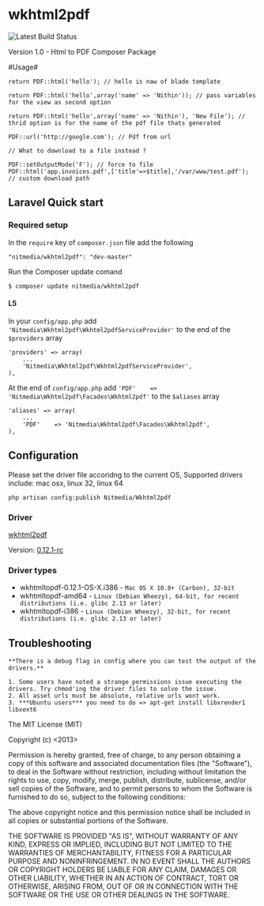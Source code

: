 wkhtml2pdf
==========
![Latest Build Status](https://travis-ci.org/NitMedia/wkhtml2pdf.svg?branch=master)

Version 1.0 - Html to PDF Composer Package

#Usage#

	return PDF::html('hello'); // hello is naw of blade template
	
	return PDF::html('hello',array('name' => 'Nithin')); // pass variables for the view as second option
	
	return PDF::html('hello',array('name' => 'Nithin'), 'New File'); // thrid option is for the name of the pdf file thats generated

	PDF::url('http://google.com'); // Pdf from url
	
	// What to download to a file instead ?
	
	PDF::setOutputMode('F'); // force to file
	PDF::html('app.invoices.pdf',['title'=>$title],'/var/www/test.pdf'); // custom download path

## Laravel Quick start

### Required setup

In the `require` key of `composer.json` file add the following

    "nitmedia/wkhtml2pdf": "dev-master"

Run the Composer update comand

    $ composer update nitmedia/wkhtml2pdf
    
#### L5

In your `config/app.php` add `'Nitmedia\Wkhtml2pdf\Wkhtml2pdfServiceProvider'` to the end of the `$providers` array

    'providers' => array(
        ...
        'Nitmedia\Wkhtml2pdf\Wkhtml2pdfServiceProvider',
    ),
 
At the end of `config/app.php` add `'PDF'    => 'Nitmedia\Wkhtml2pdf\Facades\Wkhtml2pdf'` to the `$aliases` array

    'aliases' => array(
        ...
        'PDF'    => 'Nitmedia\Wkhtml2pdf\Facades\Wkhtml2pdf',
    ),

## Configuration
Please set the driver file accoridng to the current OS, Supported drivers include: mac osx, linux 32, linux 64

    php artisan config:publish Nitmedia/Wkhtml2pdf

### Driver
[wkhtml2pdf][1]

Version: [0.12.1-rc][2]


### Driver types

- wkhtmltopdf-0.12.1-OS-X.i386  - `Mac OS X 10.8+ (Carbon), 32-bit`
- wkhtmltopdf-amd64 - `Linux (Debian Wheezy), 64-bit, for recent distributions (i.e. glibc 2.13 or later)`
- wkhtmltopdf-i386 -  `Linux (Debian Wheezy), 32-bit, for recent distributions (i.e. glibc 2.13 or later)`

## Troubleshooting
	**There is a debug flag in config where you can test the output of the drivers.**

	1. Some users have noted a strange permissions issue executing the drivers. Try chmod'ing the driver files to solve the issue.
	2. All asset urls must be absolute, relative urls wont work.
	3. ***Ubuntu users*** you need to do => apt-get install libxrender1 libxext6


The MIT License (MIT)

Copyright (c) <2013> <Nithin Meppurathu>

Permission is hereby granted, free of charge, to any person obtaining a copy
of this software and associated documentation files (the "Software"), to deal
in the Software without restriction, including without limitation the rights
to use, copy, modify, merge, publish, distribute, sublicense, and/or sell
copies of the Software, and to permit persons to whom the Software is
furnished to do so, subject to the following conditions:

The above copyright notice and this permission notice shall be included in
all copies or substantial portions of the Software.

THE SOFTWARE IS PROVIDED "AS IS", WITHOUT WARRANTY OF ANY KIND, EXPRESS OR
IMPLIED, INCLUDING BUT NOT LIMITED TO THE WARRANTIES OF MERCHANTABILITY,
FITNESS FOR A PARTICULAR PURPOSE AND NONINFRINGEMENT. IN NO EVENT SHALL THE
AUTHORS OR COPYRIGHT HOLDERS BE LIABLE FOR ANY CLAIM, DAMAGES OR OTHER
LIABILITY, WHETHER IN AN ACTION OF CONTRACT, TORT OR OTHERWISE, ARISING FROM,
OUT OF OR IN CONNECTION WITH THE SOFTWARE OR THE USE OR OTHER DEALINGS IN
THE SOFTWARE.


  [1]: http://wkhtmltopdf.org/
  [2]: https://github.com/wkhtmltopdf/wkhtmltopdf/tree/c22928d
